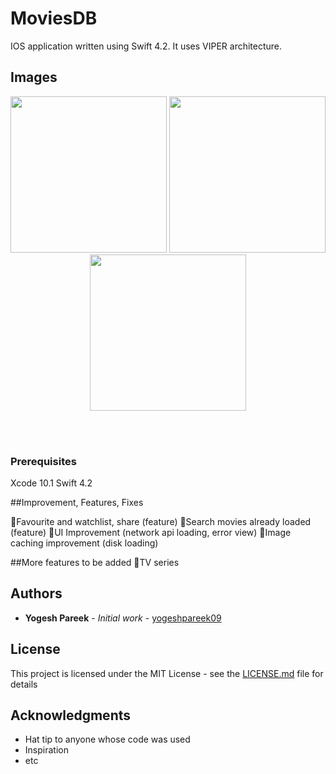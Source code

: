 # MoviesDB

IOS application written using Swift 4.2. It uses VIPER architecture.

## Images

<p align="center">
<img src="https://github.com/yogeshpareek09/TheMovies/blob/master/Images/ScreenShot_1.png" width="250">
<img src="https://github.com/yogeshpareek09/TheMovies/blob/master/Images/ScreenShot_2.png" width="250">
<img src="https://github.com/yogeshpareek09/TheMovies/blob/master/Images/ScreenShot_3.png" width="250">
</p>
<br/><br/>

### Prerequisites

Xcode 10.1
Swift 4.2

##Improvement, Features, Fixes

🔹Favourite and watchlist, share (feature)
🔹Search movies already loaded (feature)
🔹UI Improvement (network api loading, error view)
🔹Image caching improvement (disk loading)

##More features to be added
🔹TV series

## Authors

* **Yogesh Pareek** - *Initial work* - [yogeshpareek09](https://github.com/yogeshpareek09)

## License

This project is licensed under the MIT License - see the [LICENSE.md](LICENSE.md) file for details

## Acknowledgments

* Hat tip to anyone whose code was used
* Inspiration
* etc

